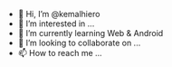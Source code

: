 - 👋 Hi, I’m @kemalhiero
- 👀 I’m interested in ...
- 🌱 I’m currently learning Web & Android
- 💞️ I’m looking to collaborate on ...
- 📫 How to reach me ...

<!---
kemalhiero/kemalhiero is a ✨ special ✨ repository because its `README.md` (this file) appears on your GitHub profile.
You can click the Preview link to take a look at your changes.
--->
